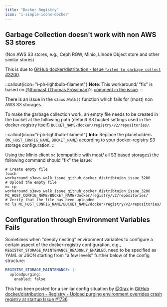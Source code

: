 ```yaml
---
title: "Docker Registry"
icon: 'i-simple-icons-docker'
---
```


## Garbage Collection doesn't work with non AWS S3 stores

(Non AWS S3 stores, e.g., Ceph RGW, Minio, Linode Object store and other similar stores)

This is due to [GitHub docker/distribution - Issue `failed to garbage collect` #3200](https://github.com/docker/distribution/issues/3200).

::callout{icon="i-ph-lightbulb-filament"}
**Note**:
This workaround/ "fix" is based on [@thomasf (Thomas Frössman)](https://github.com/thomasf)'s [comment in the issue](https://github.com/docker/distribution/issues/3200#issuecomment-671062638).
::

There is an issue in the `s3aws.Walk()` function which fails for (most) non AWS S3 storages.

To make the garbage collection work, an empty file needs to be created in the bucket at the following path (default S3 bucket settings used in the docker-registry itself) `BUCKET_NAME/docker/registry/v2/repositories/`.

::callout{icon="i-ph-lightbulb-filament"}
**Info**:
Replace the placeholders (`MC_HOST_CONFIG_NAME`, `BUCKET_NAME`) according to your docker-registry S3 storage configuration.
::

Using the Minio client `mc` (compatible with most/ all S3 based storages) the following command should "fix" the issue:

```console
# Create empty file
touch workaround_s3aws_walk_issue_github_docker_distribtuion_issue_3200
# Upload the empty file
mc cp workaround_s3aws_walk_issue_github_docker_distribtuion_issue_3200 MC_HOST_CONFIG_NAME/BUCKET_NAME/docker/registry/v2/repositories/
# Verify that the file has been uploaded
mc ls MC_HOST_CONFIG_NAME/BUCKET_NAME/docker/registry/v2/repositories/
```

## Configuration through Environment Variables Fails

Sometimes when "deeply nesting" environment variables to configure a certain aspect of the docker-registry configuration, e.g., `REGISTRY_STORAGE_MAINTENANCE_READONLY_ENABLED`, need to be specified as YAML or JSON starting from "a few levels" further below of the config structure:

```yaml
REGISTRY_STORAGE_MAINTENANCE: |-
  uploadpurging:
    enabled: false
```

This has been posted for a similar config situation by [@0rax](https://github.com/0rax) in [GitHub docker/distribution - Registry - Upload purging environment overrides crash registry at startup Issue #1736](https://github.com/docker/distribution/issues/1736#issuecomment-435362014).
